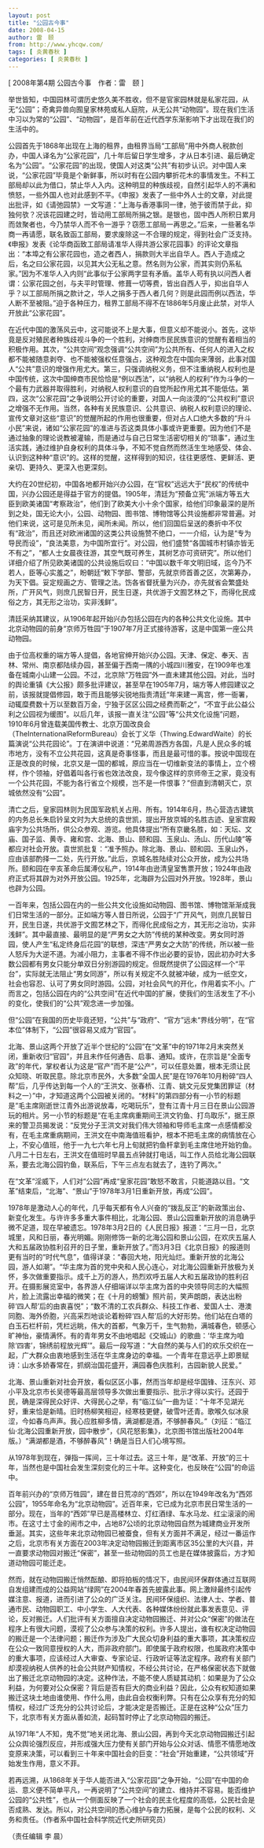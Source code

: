 ```yaml
---
layout: post
title: "公园古今事"
date: 2008-04-15
author: 雷　颐
from: http://www.yhcqw.com/
tags: [ 炎黄春秋 ]
categories: [ 炎黄春秋 ]
---
```



[ 2008年第4期 公园古今事　作者：雷　颐 ]


举世皆知，中国园林可谓历史悠久美不胜收，但不是官家园林就是私家花园，从无“公园”；奇禽异兽向囿皇家林苑或私人庭院，从无公共“动物园”。现在我们生活中习以为常的“公园”、“动物园”，是百年前在近代西学东渐影响下才出现在我们的生活中的。


公园首先于1868年出现在上海的租界，由租界当局“工部局”用中外商人税款创办，中国人译名为“公家花园”，几十年后留日学生增多，才从日本引进、最后确定名为“公园”。“公家花园”的出现，使国人对这类“公共”有初步认识。对中国人来说，“公家花园”毕竟是个新鲜事，所以时有在公园内攀折花木的事情发生。不料工部局却以此为借口，禁止华人入内。这种明显的种族歧视，自然引起华人的不满和愤怒，一些外国人也对此感到不平。《申报》发表了一些中外人士的文章，对此提出批评，如《请弛园禁》一文写道：“上海与香港事同一律，弛于彼而禁于此，抑独何欤？况该花园建之时，皆动用工部局所捐之银。是银也，固中西人所积日累月而敛聚者也，今乃禁华人而不令一游乎？窃愿工部局一再思之。”后来，一些著名华商一再请愿，联名致函工部局，要求废除这一不合理的规定，得到社会广泛支持。《申报》发表《论华商函致工部局请准华人得共游公家花园事》的评论文章指出：“本埠之有公家花园也，造之者西人，捐款则大半出自华人。西人于造成之后，名之曰公家花园，以见其大公无私之意。然名则为公家，而其实则仍系私家。”因为不准华人入内则“此事似于公家两字显有矛盾。盖华人苟有执以问西人者谓：公家花园之创，与夫平时管理、修葺一切等费，皆出自西人乎，抑出自华人乎？以工部局所捐之款计之，华人之捐多于西人者几何？则是此园而例以西法，华人断不至被阻。”迫于各种压力，租界工部局不得不在1886年5月废止此禁，对华人开放此“公家花园”。


在近代中国的激荡风云中，这可能说不上是大事，但意义却不能说小。首先，这毕竟是反对殖民者种族歧视斗争的一个胜利，对绅商市民民族意识的觉醒有着相当的积极作用。其次，“公共空间”观念强调“公共空间”为公共所有、任何人的进入之权都不能被随意剥夺、也不能被强权任意强占，这种观念在中国向来薄弱，此事对国人“公共”意识的增强作用尤大。第三，只强调纳税义务，但不注重纳税人权利也是中国传统，这次中国绅商市民恰恰是“例以西法”，以“纳税人的权利”作为斗争的一个最有力武器并取得胜利，对纳税人权利意识的自觉所起作用尤其不能低估。第四，这次“公家花园”之争说明公开讨论的重要，对国人一向淡漠的“公共权利”意识之增强不无作用。当然，各种有关民族意识、公共意识、纳税人权利意识的理论、宣传文章对这些“意识”的觉醒所起的作用也很重要，但对占人口绝大多数的“升斗小民”来说，诸如“公家花园”的准进与否这类具体小事或许更重要。因为他们不是通过抽象的理论说教被灌输，而是通过与自己日常生活密切相关的“琐事”，通过生活实践，通过维护自身权利的具体斗争，不知不觉自然而然活生生地感受、体会、认识到这种种“意识”的。这样的觉醒，这样得到的知识，往往更感性、更鲜活、更亲切、更持久、更深入也更深刻。


大约在20世纪初，中国各地都开始兴办公园，在“官权”远远大于“民权”的传统中国，兴办公园还是得益于官方的提倡。1905年，清廷为“预备立宪”派端方等五大臣到欧美诸国“考察政治”，他们到了欧美大小十余个国家，给他们印象最深的是所到之处，国无论大小，公园、动物园、图书馆、博物馆等公共设施都非常普遍。对他们来说，这可是见所未见，闻所未闻。所以，他们回国后呈送的奏折中不仅有“政治”，而且还对欧洲诸国的这类公共设施赞不绝口，一一介绍，认为是“专为导民而设”，“良法美意，为中国所宜行”。对公园，他们盛赞“各国城市村镇亦皆无不有之”，“都人士女晨夜往游，其空气既可养生，其树艺亦可资研究”。所以他们详细介绍了所见欧美诸国的公共设施后叹曰：“中国以数千年文明旧域，迄今乃不若人，臣等心实羞之”，盼朝廷“敕下学部、警部，先就京师首善之区，次第筹办，为天下倡。妥定规画之方、管理之法。饬各省督抚量为兴办，亦先就省会繁盛处所，广开风气，则庶几民智日开，民生日遂，共优游于文囿艺林之下，而得化民成俗之方，其无形之治功，实非浅鲜”。


清廷采纳其建议，从1906年起开始兴办包括公园在内的各种公共文化设施。其中北京动物园的前身“京师万牲园”于1907年7月正式接待游客，这是中国第一座公共动物园。


由于位高权重的端方等人提倡，各地官绅开始兴办公园。天津、保定、奉天、吉林、常州、南京都陆续办园，甚至偏于西南一隅的小城四川雅安，在1909年也准备在城南小山建一公园。不过，北京除“万牲园”外一直未建其他公园。对此，当时的舆论重镇《大公报》颇多批评建议，甚至早在1905年7月，端方等人修园建议之前，该报就提倡修园，敢于而且能够尖锐地指责清廷“年来建一离宫，修一衙署，动辄糜费数十万以至数百万金，宁独于区区公园之经费而靳之”，“不宜于此公益公利之公园视为缓图”。以后几年，该报一直关注“公园”等“公共文化设施”问题，1910年6月曾连载美国传教士、北京万国改良会（TheInternationalReformBureau）会长丁义华（Thwing.EdwardWaite）的长篇演说“公共花园论”。丁在演讲中说道：“兄弟周游西方各国，凡是人民众多的城市地方，没有不立公共花园，这真是奇事怪事，而且是最可惜的事。按说中国现在正是改良的时候，北京又是一国的都城，原应当在一切维新变法的事情上，立个榜样，作个领袖，好倡着叫各行省也效法改良，现今像这样的京师帝王之家，竟没有一个公共花园，不能为各行省立个规模，岂不是一件恨事？”但直到清朝灭亡，京城依然没有“公园”。


清亡之后，皇家园林则为民国军政机关占用、所有。1914年6月，热心营造古建筑的内务总长朱启钤呈文时为大总统的袁世凯，提出开放京城的名胜古迹、皇家宫殿庙宇为公共场所，供公众参观、游览。他具体提出“所有京畿名胜，如：天坛、文庙、国子监、黄寺、雍和宫、北海、景山、颐和园、玉泉山、汤山、历代山陵”等都应对社会开放。袁世凯批复：“准予照办。除北海、景山、颐和园、玉泉山外，应由该部酌择一二处，先行开放。”此后，京城名胜陆续对公众开放，成为公共场所。颐和园在辛亥革命后属溥仪私产，1914年由逊清皇室售票开放；1924年由政府正式将其辟为对外开放公园。1925年，北海辟为公园对外开放。1928年，景山也辟为公园。


一百年来，包括公园在内的一些公共文化设施如动物园、图书馆、博物馆渐渐成我们日常生活的一部分。正如端方等人昔日所说，公园于“广开风气，则庶几民智日开，民生日遂，共优游于文囿艺林之下，而得化民成俗之方，其无形之治功，实非浅鲜”。其中最直接、最明显的是“严男女之大防”传统的某种改变。男女同时游园，使人产生“私定终身后花园”的联想，深违“严男女之大防”的传统，所以被一些人怒斥为大逆不道。为减小阻力，主事者不得不作出必要的妥协，因此初办时大多数公园都有男女只能分单双日分别游园的规定。但既然提供了公园这样一个“平台”，实际就无法阻止“男女同游”，所以有关规定不久就被冲破，成为一纸空文，社会也容忍、认可了男女同时游园。公园，对社会风气的开化，作用着实不小。广而言之，包括公园在内的“公共空间”在近代中国的扩展，使我们的生活发生了不小的变化，使我们的“公共”观念进一步加强。

但“公园”在我国的历史毕竟还短，“公共”与“政府”、“官方”远未“界线分明”，在“官本位”体制下，“公园”很容易又成为“官园”。


北海、景山这两个开放了近半个世纪的“公园”在“文革”中的1971年2月末突然关闭，重新收归“官园”，并且未作任何通告、启事、通知。或许，在宗旨是“全面专政”的年代，掌权者认为这是“官产”而不是“公产”，可以任意处置，根本无须让民众知晓、听取民意。除北京市民外，大多数“全国人民”是在1976年10月粉碎“四人帮”后，几乎传达到每一个人的“王洪文、张春桥、江青、姚文元反党集团罪证（材料之一）”中，才知道这两个公园被关闭的。“材料”的第四部分有一小节的标题是“毛主席刚逝世江青外出游说放毒，吃喝玩乐”，登有江青十月三日在景山公园游玩的相片。另一小节的标题是“在毛主席病重期间王洪文钓鱼、打鸟取乐”，据王原来的警卫员揭发说：“反党分子王洪文对我们伟大领袖和导师毛主席一点感情都没有，在毛主席重病期间，王洪文在中南海值班看护，根本不把毛主席的病情放在心上，不安心值班，他于一九七六年七月上旬就把钓鱼杆拿到毛主席住地开始钓鱼。八月二十日左右，王洪文在值班时早晨五点钟就打电话，叫工作人员给北海公园联系，要去北海公园钓鱼，联系后，下午三点左右就去了，连钓了两次。”

在“文革”淫威下，人们对“公园”再成“皇家花园”敢怒不敢言，只能道路以目。“文革”结束后，“北海”、“景山”于1978年3月1日重新开放，再成“公园”。


1978年是激动人心的年代，几乎每天都有令人兴奋的“拨乱反正”的新政策出台、新变化发生。与许许多多重大事件相比，北海公园、景山公园重新开放的消息确乎微不足道，现在早被遗忘。1978年3月2日的《人民日报》报道：“三月一日，北京城里，风和日丽，春光明媚。刚刚修饰一新的北海公园和景山公园，在欢庆五届人大和五届政协胜利召开的日子里，重新开放了。”而3月3日《北京日报》的报道则更有当时的“时代气息”，值得详录：“春回大地，阳光灿烂。重新开放的北海公园，游人如潮”。“华主席为首的党中央和人民心连心，对北海公园重新开放极为关怀，多次做重要指示。成千上万的游人，热烈欢呼五届人大和五届政协的胜利召开。在摄影展览室中，各界游人仔细端详以华主席为首的中央领导同志的大幅照片，脸上流露出幸福的微笑；在《十月的螃蟹》照片前，笑声朗朗，表达出粉碎‘四人帮’后的由衷喜悦”；“数不清的工农兵群众、科技工作者、爱国人士、港澳同胞、海外侨胞，兴高采烈地谈论着粉碎‘四人帮’后的大好形势。他们站在白塔的白玉石栏杆前，凭栏远眺，伟大的首都，气象万千，生气勃勃，满城春色，顿感心旷神怡，豪情满怀。有的青年男女不由地唱起《交城山》的歌曲：‘华主席为咱除‘四害’，锦绣前程放光辉’”。最后一段写道：“大自然的美与人们的欢乐交织在一起，广大群众由衷地感到生活在华主席身边的幸福。一个青年在意远亭上即景赋诗：山水多娇春常在，抓纲治国花盛开，满园春色庆胜利，古园新貌人民爱。”


北海、景山重新对社会开放，看似区区小事，然而当年却是经华国锋、汪东兴、邓小平及北京市长吴德等最高层领导多次做出重要指示、批示才得以实行。还园于民，确是深得民众好评、大得民心之举，有“临江仙”一曲为证：“十年不见湖光好，重来恰是新晴。旧时杨柳笑相迎，经寒枝更健，破雪叶还青。歌喉久似冰泉涩，今如春鸟声声。我心应胜柳多情，满湖都是酒，不够醉春风。”（刘征：“临江仙·北海公园重新开放，园中散步”，《风花怒影集》，北京图书馆出版社2004年版。）“满湖都是酒，不够醉春风”！确是当日人们心境写照。

从1978年到现在，弹指一挥间，三十年过去。这三十年，是“改革、开放”的三十年，当然也是中国社会发生深刻变化的三十年。这种变化，也反映在“公园”的命运中。


百年前兴办的“京师万牲园”，建在昔日荒凉的“西郊”，所以在1949年改名为“西郊公园”，1955年命名为“北京动物园”。近百年来，它已成为北京市民日常生活的一部分。现在，当年的“西郊”早已是高楼林立、灯红酒绿、车水马龙、红尘滚滚的闹市。在这寸土寸金的闹市之中，占地87公顷的北京动物园自然为城建商业开发所垂涎。其实，这些年来北京动物园已被蚕食，但有关方面并不满足，经过一番运作之后，北京市有关方面在2003年决定动物园搬迁到距离市区35公里的大兴县，并一直要求动物园对搬迁“保密”，甚至一些动物园的员工也是在媒体披露后，方才知道动物园可能迁走。


然而，就在动物园搬迁悄然酝酿、即将拍板的情况下，由民间环保群体通过互联网自发组建而成的公益网站“绿网”在2004年春首先披露此事。网上激辩最终引起传媒注意、报道，进而引进了公众的广泛关注。民间环保组织、法律人士、学者、普通市民、动物园职工、中小学生、人大代表、各种媒体纷纷就此事发表意见、评论，反对搬迁。人们批评有关方面擅自决定动物园搬迁、并对公众“保密”的做法在程序上有很大问题，漠视了公众参与决策的权利。许多人提出，谁有权决定动物园的搬迁是一个法律问题；搬迁作为涉及广大民众切身利益的重大事项，其决策权应在公众一致同意授权的人大，而非政府部门。即使属于政府权限，也属政府决策中的重大事项，应该经过人大审查、专家论证、行政听证等法定程序。政府有关部门却漠视纳税人供养的社会公共财产知情权，不经公共讨论，在严格保密状态下就做出了搬迁北京动物园的决定。这种作法，不能不使人质疑其动机：如果是为了公众利益，为何要对公众保密？背后是否有巨大的商业利益？因此，公众有权知道如果搬迁这块土地由谁使用、作什么用，由此自会权衡利弊。只有在公众享有充分的知情权，经过广泛充分的公共讨论后，才能决定是否搬迁。正是在这种“公众”压力下，北京市有关方面从善如流，起码暂时停止了北京动物园的搬迁。


从1971年“人不知，鬼不觉”地关闭北海、景山公园，再到今天北京动物园搬迁引起公众舆论强烈反应，并形成强大压力使有关部门开始与公众对话、情愿不情愿地改变原来决策，可以看到三十年来中国社会的巨变：“社会”开始重建，“公共领域”开始发生作用，意义不菲。


若再远溯，从1868年关于华人能否进入“公家花园”之争开始，“公园”在中国的命运、意义便不简单平凡，一再说明了“公共空间”的建立、维持并不容易。能否维护公园的“公共性”，也从一个侧面反映了一个社会的民主化程度的高低，公民社会是否成熟、发达。所以，对公共空间的悉心维护与奋力拓展，是每个公民的权利、义务和责任。（作者系中国社会科学院近代史所研究员）

（责任编辑 李 晨）


